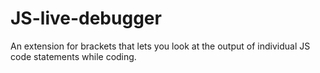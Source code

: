 # JS-live-debugger
An extension for brackets that lets you look at the output of individual JS code statements while coding.
